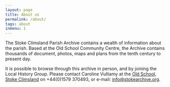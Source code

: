 ```yaml
---
layout: page
title: About us
permalink: /about/
tags: about
inmenu: 1
---
```





The Stoke Climsland Parish Archive contains a wealth of information about the parish. Based at the Old School Community Centre, the Archive contains thousands of document, photos, maps and plans from the tenth century to present day. 

It is possible to browse through this archive in person, and by joining the Local History Group. Please contact Caroline Vulliamy at the [Old School, Stoke Climsland](http://www.theoldschoolweb.org.uk/) on +44(0)1579 370493, or  e-mail: info@stokearchive.org.

